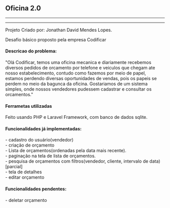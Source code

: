 <h2>Oficina 2.0</h2>
<hr>
<hr>
Projeto Criado por: Jonathan David Mendes Lopes.<br>
<p>Desafio básico proposto pela empresa Codificar</p>
<h4>Descricao do problema:</h4> 
<p>"Olá Codificar, temos uma oficina mecanica e diariamente recebemos diversos pedidos
de orcamento por telefone e veiculos que chegam ate nosso estabelecimento, contudo
como fazemos por meio de papel, estamos perdendo diversas oportunidades de
vendas, pois os papeis se perdem no meio da bagunca da oficina. Gostariamos de um
sistema simples, onde nossos vendedores pudessem cadastrar e consultar os
orcamentos."</p>
<h4>Ferrametas utilizadas</h4>
<p>Feito usando PHP e Laravel Framework, com banco de dados sqlite.</p>
<h4>Funcionalidades já implementadas:</h4>
- cadastro do usuário(vendedor)<br>
- criação de orçamento<br>
- Lista de orçamentos(ordenadas pela data mais recente).<br>
- paginação na tela de lista de orçamentos.<br>
- pesquisa de orçamentos com filtros(vendedor, cliente, intervalo de data)[parcial]<br>
- tela de detalhes<br>
- editar orçamento<br>
<h4>Funcionalidades pendentes:</h4>
- deletar orçamento<br>

